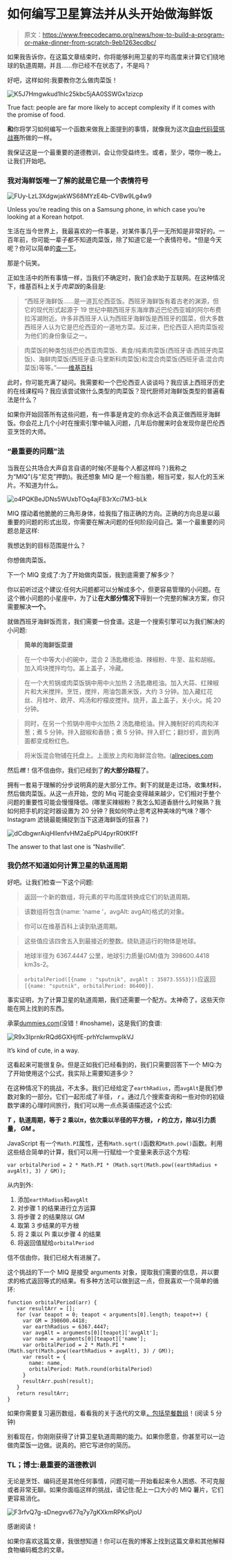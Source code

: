 # 如何编写卫星算法并从头开始做海鲜饭

> 原文：<https://www.freecodecamp.org/news/how-to-build-a-program-or-make-dinner-from-scratch-9eb1263ecdbc/>

如果我告诉你，在这篇文章结束时，你将能够利用卫星的平均高度来计算它们绕地球的轨道周期，并且……你已经不在状态了，不是吗？

好吧，这样如何:我要教你怎么做肉菜饭！

![K5J7Hmgwkud1hIc25kbc5jAA0SSWGx1zizcp](img/a7796e1558b662b112adc87060fa766b.png)

True fact: people are far more likely to accept complexity if it comes with the promise of food.

**和**你将学习如何编写一个函数来做我上面提到的事情，就像我为这次[自由代码营挑战赛](https://www.freecodecamp.org/learn/javascript-algorithms-and-data-structures/intermediate-algorithm-scripting/map-the-debris)所做的一样。

我保证这是一个最重要的道德教训，会让你受益终生。或者，至少，喂你一晚上。让我们开始吧。

### 我对海鲜饭唯一了解的就是它是一个表情符号

![FUy-LzL3XdgwjakWS68MYzE4b-CVBw9Lg4w9](img/99b265b60060e4458e2729b25719b614.png)

Unless you’re reading this on a Samsung phone, in which case you’re looking at a Korean hotpot.

生活在当今世界上，我最喜欢的一件事是，对某件事几乎一无所知是非常好的。一百年前，你可能一辈子都不知道肉菜饭，除了知道它是一个表情符号。*但是今天呢？你可以简单的[查一下](https://en.wikipedia.org/wiki/Paella)。

那是个玩笑。

正如生活中的所有事情一样，当我们不确定时，我们会求助于互联网。在这种情况下，维基百科上关于*肉菜饭*的条目是:

> “西班牙海鲜饭……是一道瓦伦西亚饭。西班牙海鲜饭有着古老的渊源，但它的现代形式起源于 19 世纪中期西班牙东海岸靠近巴伦西亚城的阿尔布费拉泻湖附近。许多非西班牙人认为西班牙海鲜饭是西班牙的国菜，但大多数西班牙人认为它是巴伦西亚的一道地方菜。反过来，巴伦西亚人把肉菜饭视为他们的身份象征之一。

> 肉菜饭的种类包括巴伦西亚肉菜饭、素食/纯素肉菜饭(西班牙语:西班牙肉菜饭)、海鲜肉菜饭(西班牙语:马里斯科肉菜饭)和混合肉菜饭(西班牙语:混合肉菜饭)等等。”——[维基百科](https://en.wikipedia.org/wiki/Paella)

此时，你可能充满了疑问。我需要和一个巴伦西亚人谈谈吗？我应该上西班牙历史的在线课程吗？我应该尝试做什么类型的肉菜饭？现代厨师对海鲜饭类型的普遍看法是什么？

如果你开始回答所有这些问题，有一件事是肯定的:你永远不会真正做西班牙海鲜饭。你会花上几个小时在搜索引擎中输入问题，几年后你醒来时会发现你是巴伦西亚烹饪的大师。

### “最重要的问题”法

当我在公共场合大声自言自语的时候(不是每个人都这样吗？)我称之为“MIQ”(与“尼克”押韵)。我还想象 MIQ 是一个相当脆，相当可爱，拟人化的玉米片。不知道为什么。

![o4PQKBeJDNs5WUxbTOq4ajFB3rXci7M3-bLk](img/069d2037b789f2a2afd9bd41f56ec86a.png)

MIQ 摆动着他脆脆的三角形身体，给我指了指正确的方向。正确的方向总是以最重要的问题的形式出现，你需要在解决问题的任何阶段问自己。第一个最重要的问题总是这样:

我想达到的目标范围是什么？

你想做肉菜饭。

下一个 MIQ 变成了:为了开始做肉菜饭，我到底需要了解多少？

你以前听过这个建议:任何大问题都可以分解成多个，但更容易管理的小问题。在这个微小问题的小星座中，为了让**在大部分情况下**得到一个完整的解决方案，你只需要解决**一个**。

就做西班牙海鲜饭而言，我们需要一份食谱。这是一个搜索引擎可以为我们解决的小问题:

> **简单的海鲜饭菜谱**

> 在一个中等大小的碗中，混合 2 汤匙橄榄油、辣椒粉、牛至、盐和胡椒。加入鸡块搅拌均匀。盖上盖子，冷藏。

> 在一个大煎锅或肉菜饭锅中用中火加热 2 汤匙橄榄油。加入大蒜、红辣椒片和大米搅拌。烹饪，搅拌，用油包裹米饭，大约 3 分钟。加入藏红花丝、月桂叶、欧芹、鸡汤和柠檬皮搅拌。烧开，盖上盖子，关小火。炖 20 分钟。

> 同时，在另一个煎锅中用中火加热 2 汤匙橄榄油。拌入腌制好的鸡肉和洋葱；煮 5 分钟。拌入甜椒和香肠；煮 5 分钟。拌入虾仁；翻炒虾，直到两面都变成粉红色。

> 将米饭混合物铺在托盘上。上面放上肉和海鲜混合物。([allrecipes.com](http://allrecipes.com/recipe/84137/easy-paella/)

然后*瞧*！信不信由你，我们已经到了**的大部分路程**了。

拥有一套易于理解的分步说明真的是大部分工作。剩下的就是走过场，收集材料，然后做肉菜饭。从这一点开始，您的 Miq 可能会变得越来越少，它们相对于整个问题的重要性可能会慢慢降低。(哪里买辣椒粉？我怎么知道香肠什么时候熟？我如何把手机的定时器设置为 20 分钟？我如何停止思考这种美味的气味？哪个 Instagram 滤镜最能捕捉到当下这道海鲜饭的狂喜？)

![dCdbgwrAiqHllenfvHM2aEpPU4pyrR0tKfFf](img/6977524dad339491595f2de4648f8d0c.png)

The answer to that last one is “Nashville”.

### 我仍然不知道如何计算卫星的轨道周期

好吧。让我们检查一下这个问题:

> 返回一个新的数组，将元素的平均高度转换成它们的轨道周期。

> 该数组将包含{name: 'name '，avgAlt: avgAlt}格式的对象。

> 你可以在维基百科上读到轨道周期。

> 这些值应该四舍五入到最接近的整数。绕轨道运行的物体是地球。

> 地球半径为 6367.4447 公里，地球引力质量(GM)值为 398600.4418 km3s-2。

> `orbitalPeriod([{name : "sputnik", avgAlt : 35873.5553}])`应返回`[{name: "sputnik", orbitalPeriod: 86400}].`

事实证明，为了计算卫星的轨道周期，我们还需要一个配方。太神奇了，这些天你能在网上找到的东西。

承蒙[dummies.com](http://www.dummies.com/education/science/physics/how-to-calculate-the-period-and-orbiting-radius-of-a-geosynchronous-satellite/)(没错！#noshame)，这是我们的食谱:

![R9x3IprnkrRQd6GXHjIfE-prhYcIwmvpIkVJ](img/b18d318eabb019fdc642be4687b052a8.png)

It’s kind of cute, in a way.

这看起来可能很复杂。但是正如我们已经看到的，我们只需要回答下一个 MIQ:为了开始使用这个公式，我实际上需要知道多少？

在这种情况下的挑战，不太多。我们已经给定了`earthRadius`，而`avgAlt`是我们参数对象的一部分。它们一起形成了半径， *r* 。通过几个搜索查询和一些对你的初级数学课的心理时间旅行，我们可以用一点点英语描述这个公式:

***T* ，轨道周期，等于 2 乘以π，依次乘以半径的平方根， *r* 的立方，除以引力质量， *GM* 。**

JavaScript 有一个`Math.PI`属性，还有`Math.sqrt()`函数和`Math.pow()`函数。利用这些结合简单的计算，我们可以用一行赋给一个变量来表示这个方程:

```
var orbitalPeriod = 2 * Math.PI * (Math.sqrt(Math.pow((earthRadius + avgAlt), 3) / GM));
```

从内到外:

1.  添加`earthRadius`和`avgAlt`
2.  对步骤 1 的结果进行立方运算
3.  将步骤 2 的结果除以 GM
4.  取第 3 步结果的平方根
5.  将 2 乘以 Pi 乘以步骤 4 的结果
6.  将返回值赋给`orbitalPeriod`

信不信由你，我们已经大有进展了。

这个挑战的下一个 MIQ 是接受 arguments 对象，提取我们需要的信息，并以要求的格式返回等式的结果。有多种方法可以做到这一点，但我喜欢一个简单的循环:

```
function orbitalPeriod(arr) {
   var resultArr = [];
   for (var teapot = 0; teapot < arguments[0].length; teapot++) {
     var GM = 398600.4418;
     var earthRadius = 6367.4447;
     var avgAlt = arguments[0][teapot]['avgAlt'];
     var name = arguments[0][teapot]['name'];
     var orbitalPeriod = 2 * Math.PI * (Math.sqrt(Math.pow((earthRadius + avgAlt), 3) / GM));
     var result = {
       name: name,
       orbitalPeriod: Math.round(orbitalPeriod)
     }
     resultArr.push(result);
   }
   return resultArr; 
}
```

如果你需要复习遍历数组，看看我的关于迭代的文章[，包括早餐数组](https://victoria.dev/verbose/iterating-over-objects-and-arrays-frequent-errors/)！(阅读 5 分钟)

别看现在，你刚刚获得了计算卫星轨道周期的能力。如果你愿意，你甚至可以一边做肉菜饭一边做。说真的。把它写进你的简历。

### TL；博士:最重要的道德教训

无论是烹饪、编码还是其他任何事情，问题可能一开始看起来令人困惑、不可克服或者非常无聊。如果你面临这样的挑战，请记住:配上一口大小的 MIQ 薯片，它们更容易消化。

![F3rfvQ7g-sDnegvv677q7y7gKXkmRPKsPjoU](img/55743b2a9ee2261883df396b8f728968.png)

感谢阅读！

如果你喜欢这篇文章，我很想知道！你可以在我的博客上找到这篇文章和其他解释食物编码概念的文章。
